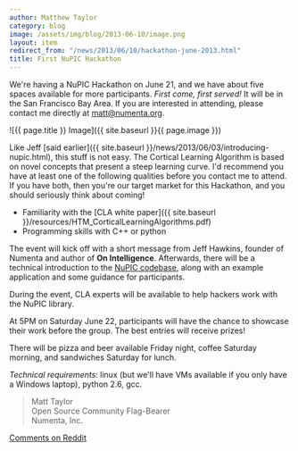 ```yaml
---
author: Matthew Taylor
category: blog
image: /assets/img/blog/2013-06-10/image.png
layout: item
redirect_from: "/news/2013/06/10/hackathon-june-2013.html"
title: First NuPIC Hackathon
---
```


We're having a NuPIC Hackathon on June 21, and we have about five spaces
available for more participants. *First come, first served!* It will be in the
San Francisco Bay Area. If you are interested in attending, please contact me
directly at <matt@numenta.org>.

![{{ page.title }} Image]({{ site.baseurl }}{{ page.image }})

Like Jeff
[said earlier]({{ site.baseurl }}/news/2013/06/03/introducing-nupic.html), this
stuff is not easy. The Cortical Learning Algorithm is based on novel concepts
that present a steep learning curve. I'd recommend you have at least one of the
following qualities before you contact me to attend. If you have both, then
you're our target market for this Hackathon, and you should seriously think
about coming!

- <i></i> Familiarity with the [CLA white paper]({{ site.baseurl }}/resources/HTM_CorticalLearningAlgorithms.pdf)
- <i></i> Programming skills with C++ or python

The event will kick off with a short message from Jeff Hawkins, founder of
Numenta and author of **On Intelligence**. Afterwards, there will be a technical
introduction to the [NuPIC codebase](http://github.com/numenta/nupic), along
with an example application and some guidance for participants.

During the event, CLA experts will be available to help hackers work with the
NuPIC library.

At 5PM on Saturday June 22, participants will have the chance to showcase their
work before the group. The best entries will receive prizes!

There will be pizza and beer available Friday night, coffee Saturday morning,
and sandwiches Saturday for lunch.

*Technical requirements:* linux (but we'll have VMs available if you only have a
Windows laptop), python 2.6, gcc.

> Matt Taylor <br/>
> Open Source Community Flag-Bearer <br/>
> Numenta, Inc.

[Comments on Reddit](http://www.reddit.com/r/MachineLearning/comments/1g4vi9/first_nupic_hackathon/)
